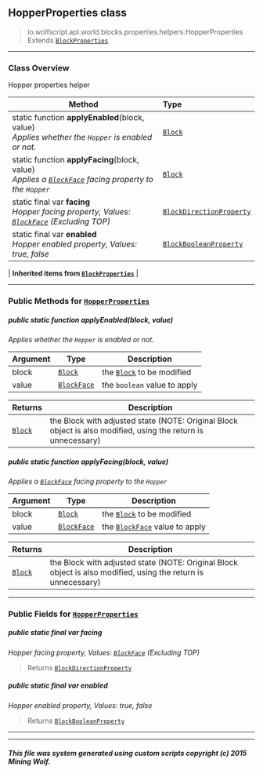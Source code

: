 ## HopperProperties __class__

>io.wolfscript.api.world.blocks.properties.helpers.HopperProperties
>Extends [`BlockProperties`](BlockProperties.md)

---

### Class Overview

Hopper properties helper

Method | Type   
--- | :--- 
static function __applyEnabled__(block, value) <br> _Applies whether the `Hopper` is enabled or not._ | [`Block`](../../Block.md)
static function __applyFacing__(block, value) <br> _Applies a [`BlockFace`](../../BlockFace.md) facing property to the `Hopper`_ | [`Block`](../../Block.md)
static final var __facing__ <br> _Hopper facing property, Values: [`BlockFace`](../../BlockFace.md) (Excluding TOP)_ | [`BlockDirectionProperty`](../BlockDirectionProperty.md)
static final var __enabled__ <br> _Hopper enabled property, Values: true, false_ | [`BlockBooleanProperty`](../BlockBooleanProperty.md)
 |
__Inherited items from [`BlockProperties`](BlockProperties.md)__ |





---


### Public Methods for [`HopperProperties`](HopperProperties.md)

##### <a id='applyenabled'></a>public static function __applyEnabled__(block, value)

_Applies whether the `Hopper` is enabled or not._

Argument | Type | Description  
--- | --- | --- 
block | [`Block`](../../Block.md) | the [`Block`](../../Block.md) to be modified
value | [`BlockFace`](../../BlockFace.md) | the `boolean` value to apply

Returns | Description
--- | --- 
[`Block`](../../Block.md) | the Block with adjusted state (NOTE: Original Block object is also modified, using the return is unnecessary)


##### <a id='applyfacing'></a>public static function __applyFacing__(block, value)

_Applies a [`BlockFace`](../../BlockFace.md) facing property to the `Hopper`_

Argument | Type | Description  
--- | --- | --- 
block | [`Block`](../../Block.md) | the [`Block`](../../Block.md) to be modified
value | [`BlockFace`](../../BlockFace.md) | the [`BlockFace`](../../BlockFace.md) value to apply

Returns | Description
--- | --- 
[`Block`](../../Block.md) | the Block with adjusted state (NOTE: Original Block object is also modified, using the return is unnecessary)


---

### Public Fields for [`HopperProperties`](HopperProperties.md)

##### <a id='facing'></a>public static final var __facing__

_Hopper facing property, Values: [`BlockFace`](../../BlockFace.md) (Excluding TOP)_

>Returns
>  [`BlockDirectionProperty`](../BlockDirectionProperty.md)

##### <a id='enabled'></a>public static final var __enabled__

_Hopper enabled property, Values: true, false_

>Returns
>  [`BlockBooleanProperty`](../BlockBooleanProperty.md)

---


---


##### This file was system generated using custom scripts copyright (c) 2015 Mining Wolf.
	

